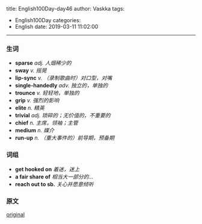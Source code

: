 title: English100Day-day46
author: Vaskka
tags:
  - English100Day
categories:
  - English
date: 2019-03-11 11:02:00
---
### 生词

+ **sparse** *adj. 人烟稀少的*
+ **sway** *v. 摇晃*
+ **lip-sync** *v. （录制歌曲时）对口型，对嘴*
+ **single-handedly** *adv. 独立的，单独的*
+ **trounce** *v. 轻轻地，单独的*
+ **grip** *v. 强烈的影响*
+ **elite** *n. 精英*
+ **trivial** *adj. 琐碎的；无价值的，不重要的*
+ **chief** *n. 主席，领袖；主管*
+ **medium** *n. 媒介*
+ **run-up** *n. （重大事件的）前导期，预备期*

### 词组

+ **get hooked on** *着迷，迷上*
+ **a fair share of** *相当大一部分的...*
+ **reach out to sb.** *关心并愿意倾听*

### 原文

[original](https://www.reutersconnect.com/detail?id=tag%3Areuters.com%2C2019%3Anewsml_KCN1QG0GI%3A2)